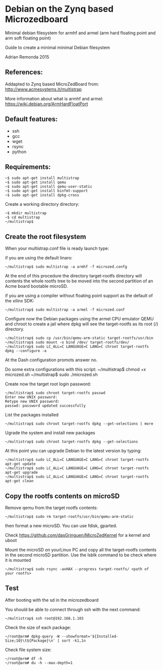 # Debian on the Zynq based Microzedboard
Minimal debian filesystem for armhf and armel (arm hard floating point and arm soft floating point)

Guide to create a minimal minimal Debian filesystem

Adrian Remonda 2015

References:
-----------
Addapted to Zynq based MicroZedBoard from: 
http://www.acmesystems.it/multistrap

More information about what is armhf and armel:
https://wiki.debian.org/ArmHardFloatPort

Default features:
----------------
<ul>
<li>ssh</li>
<li>gcc</li>
<li>wget</li>
<li>rsync</li>
<li>python</li>
</ul>

Requirements:
-------------

    ~$ sudo apt-get install multistrap
    ~$ sudo apt-get install qemu
    ~$ sudo apt-get install qemu-user-static
    ~$ sudo apt-get install binfmt-support
    ~$ sudo apt-get install dpkg-cross

Create a working directory directory:

    ~$ mkdir multistrap
    ~$ cd multistrap
    ~/multistrap$

Create the root filesystem
-------------------------

When your multistrap.conf file is ready launch type:

if you are using the default linaro:

    ~/multistrap$ sudo multistrap -a armhf -f microzed.confg

At the end of this procedure the directory target-rootfs directory will contents the whole rootfs tree to be moved into the second partition of an Acme board bootable microSD.

if you are using a compiler without floating point support as the default of the xilinx SDK:

    ~/multistrap$ sudo multistrap -a armel -f microzed.conf

Configure now the Debian packages using the armel CPU emulator QEMU and chroot to create a jail where dpkg will see the target-rootfs as its root (/) directory.

    ~/multistrap$ sudo cp /usr/bin/qemu-arm-static target-rootfs/usr/bin
    ~/multistrap$ sudo mount -o bind /dev/ target-rootfs/dev/
    ~/multistrap$ sudo LC_ALL=C LANGUAGE=C LANG=C chroot target-rootfs dpkg --configure -a

At the Dash configuration promots answer no.

Do some extra configurations with this script:
    ~/multistrap$ chmod +x microzed.sh
    ~/multistrap$ sudo ./microzed.sh

Create now the target root login password:

    ~/multistrap$ sudo chroot target-rootfs passwd
    Enter new UNIX password:
    Retype new UNIX password:
    passwd: password updated successfully

List the packages installed

    ~/multistrap$ sudo chroot target-rootfs dpkg --get-selections | more

Ugrade the system and install new packages

    ~/multistrap$ sudo chroot target-rootfs dpkg --get-selections

At this point you can upgrade Debian to the latest version by typing:

    ~/multistrap$ sudo LC_ALL=C LANGUAGE=C LANG=C chroot target-rootfs apt-get update
    ~/multistrap$ sudo LC_ALL=C LANGUAGE=C LANG=C chroot target-rootfs apt-get upgrade
    ~/multistrap$ sudo LC_ALL=C LANGUAGE=C LANG=C chroot target-rootfs apt-get clean

Copy the rootfs contents on microSD
-----------------------------------

Remove qemu from the target rootfs contents:

    ~/multistrap$ sudo rm target-rootfs/usr/bin/qemu-arm-static

then format a new microSD. You can use fdisk, gparted. 

Check https://github.com/dasGringuen/MicroZedKernel for a kernel and uboot

Mount the microSD on yourLinux PC and copy all the target-rootfs contents in the second microSD partition.
Use the lsblk command to be check where it is mounted

    ~/multistrap$ sudo rsync -axHAX --progress target-rootfs/ <path of your rootfs>

Test
-----

After booting with the sd in the microzedboard

You should be able to connect through ssh with the next command:

    ~/multistrap$ ssh root@192.168.1.103

Check the size of each package:

    ~/root@arm# dpkg-query -W --showformat='${Installed-Size;10}\t${Package}\n' | sort -k1,1n

Check file system size:

    ~/root@arm# df -h
    ~/root@arm# du -h --max-depth=1


